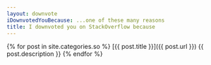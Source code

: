 ```yaml
---
layout: downvote
iDownvotedYouBecause: ...one of these many reasons
title: I downvoted you on StackOverflow because
---
```

{% for post in site.categories.so %}
[{{ post.title }}]({{ post.url }}) {{ post.description }}
{% endfor %}
